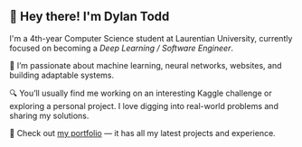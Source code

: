 ## 👋 Hey there! I'm Dylan Todd

I'm a 4th-year Computer Science student at Laurentian University, currently focused on becoming a *Deep Learning / Software Engineer*.

🧠 I’m passionate about machine learning, neural networks, websites, and building adaptable systems.

🔍 You’ll usually find me working on an interesting Kaggle challenge or exploring a personal project. I love digging into real-world problems and sharing my solutions.

📁 Check out [my portfolio](https://myportfolio.lol) — it has all my latest projects and experience.
